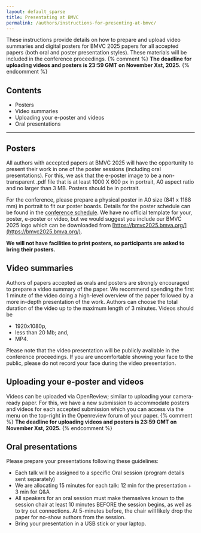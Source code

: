```yaml
---
layout: default_sparse
title: Presentating at BMVC
permalink: /authors/instructions-for-presenting-at-bmvc/
---
```


These instructions provide details on how to prepare and upload video summaries and digital posters for BMVC 2025 papers for all accepted papers (both oral and poster presentation styles). These materials will be included in the conference proceedings.
{% comment %}
**The deadline for uploading videos and posters is 23:59 GMT on November Xst, 2025.**
{% endcomment %}
## Contents
* Posters
* Video summaries
* Uploading your e-poster and videos
* Oral presentations


---
## Posters

All authors with accepted papers at BMVC 2025 will have the opportunity to present their work in one of the poster sessions (including oral presentations). For this, we ask that the e-poster image to be a non-transparent .pdf file that is at least 1000 X 600 px in portrait, A0 aspect ratio and no larger than 3 MB. Posters should be in portrait. 

For the conference, please prepare a physical poster in A0 size (841 x 1188 mm) in portrait to fit our poster boards. Details for the poster schedule can be found in the [conference schedule](https://bmvc2025.bmva.org/programme/programme/). We have no official template for your, poster, e-poster or video, but we would suggest you include our BMVC 2025 logo which can be downloaded from [https://bmvc2025.bmva.org/](https://bmvc2025.bmva.org/).


**We will not have facilities to print posters, so participants are asked to bring their posters.**


## Video summaries

Authors of papers accepted as orals and posters are strongly encouraged to prepare a video summary of the paper. We recommend spending the first 1 minute of the video doing a high-level overview of the paper followed by a more in-depth presentation of the work. Authors can choose the total duration of the video up to the maximum length of 3 minutes. Videos should be

* 1920x1080p,
* less than 20 Mb; and,
* MP4.

Please note that the video presentation will be publicly available in the conference proceedings. If you are uncomfortable showing your face to the public, please do not record your face during the video presentation.


## Uploading your e-poster and videos

Videos can be uploaded via OpenReview; similar to uploading your camera-ready paper. For this, we have a new submission to accommodate posters and videos for each accepted submission which you can access via the menu on the top-right in the Openreview forum of your paper. 
{% comment %}
**The deadline for uploading videos and posters is 23:59 GMT on November Xst, 2025.**
{% endcomment %}

## Oral presentations

Please prepare your presentations following these guidelines: 
* Each talk will be assigned to a specific Oral session (program details sent separately) 
* We are allocating 15 minutes for each talk: 12 min for the presentation + 3 min for Q&A
* All speakers for an oral session must make themselves known to the session chair at least 10 minutes BEFORE the session begins, as well as to try out connections. At 5-minutes before, the chair will likely drop the paper for no-show authors from the session.
* Bring your presentation in a USB stick or your laptop.
